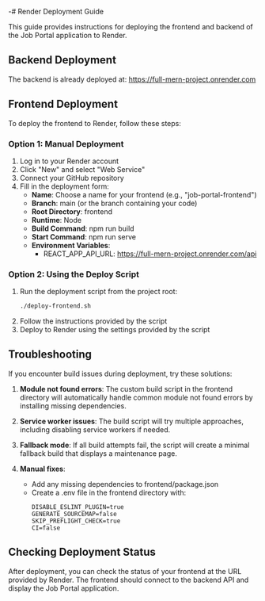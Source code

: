 -# Render Deployment Guide

This guide provides instructions for deploying the frontend and backend of the Job Portal application to Render.

## Backend Deployment

The backend is already deployed at: https://full-mern-project.onrender.com

## Frontend Deployment

To deploy the frontend to Render, follow these steps:

### Option 1: Manual Deployment

1. Log in to your Render account
2. Click "New" and select "Web Service"
3. Connect your GitHub repository
4. Fill in the deployment form:
   - **Name**: Choose a name for your frontend (e.g., "job-portal-frontend")
   - **Branch**: main (or the branch containing your code)
   - **Root Directory**: frontend
   - **Runtime**: Node
   - **Build Command**: npm run build
   - **Start Command**: npm run serve
   - **Environment Variables**:
     - REACT_APP_API_URL: https://full-mern-project.onrender.com/api

### Option 2: Using the Deploy Script

1. Run the deployment script from the project root:
   ```bash
   ./deploy-frontend.sh
   ```
2. Follow the instructions provided by the script
3. Deploy to Render using the settings provided by the script

## Troubleshooting

If you encounter build issues during deployment, try these solutions:

1. **Module not found errors**: The custom build script in the frontend directory will automatically handle common module not found errors by installing missing dependencies.

2. **Service worker issues**: The build script will try multiple approaches, including disabling service workers if needed.

3. **Fallback mode**: If all build attempts fail, the script will create a minimal fallback build that displays a maintenance page.

4. **Manual fixes**:
   - Add any missing dependencies to frontend/package.json
   - Create a .env file in the frontend directory with:
     ```
     DISABLE_ESLINT_PLUGIN=true
     GENERATE_SOURCEMAP=false
     SKIP_PREFLIGHT_CHECK=true
     CI=false
     ```

## Checking Deployment Status

After deployment, you can check the status of your frontend at the URL provided by Render. The frontend should connect to the backend API and display the Job Portal application.
